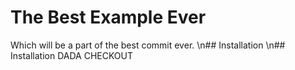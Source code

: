 # The Best Example Ever

Which will be a part of the best commit ever.
\n## Installation
\n## Installation
DADA CHECKOUT
